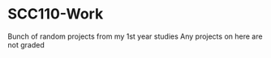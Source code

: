 # SCC110-Work
Bunch of random projects from my 1st year studies
Any projects on here are not graded
